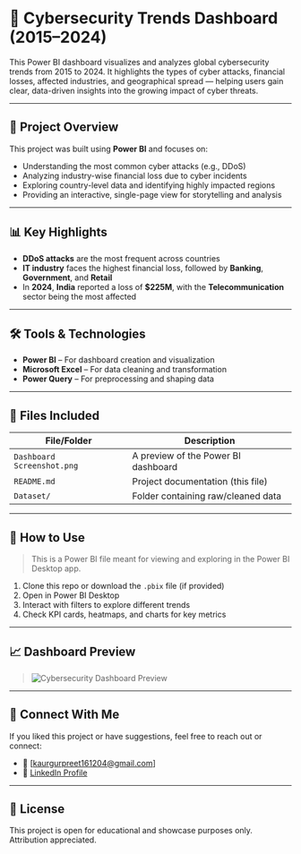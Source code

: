 # 🔐 Cybersecurity Trends Dashboard (2015–2024)

This Power BI dashboard visualizes and analyzes global cybersecurity trends from 2015 to 2024. It highlights the types of cyber attacks, financial losses, affected industries, and geographical spread — helping users gain clear, data-driven insights into the growing impact of cyber threats.

---

## 📌 Project Overview

This project was built using **Power BI** and focuses on:

- Understanding the most common cyber attacks (e.g., DDoS)
- Analyzing industry-wise financial loss due to cyber incidents
- Exploring country-level data and identifying highly impacted regions
- Providing an interactive, single-page view for storytelling and analysis

---

## 📊 Key Highlights

- **DDoS attacks** are the most frequent across countries  
- **IT industry** faces the highest financial loss, followed by **Banking**, **Government**, and **Retail**
- In **2024**, **India** reported a loss of **$225M**, with the **Telecommunication** sector being the most affected

---

## 🛠️ Tools & Technologies

- **Power BI** – For dashboard creation and visualization  
- **Microsoft Excel** – For data cleaning and transformation  
- **Power Query** – For preprocessing and shaping data

---

## 📁 Files Included

| File/Folder         | Description                            |
|---------------------|----------------------------------------|
| `Dashboard Screenshot.png` | A preview of the Power BI dashboard  |
| `README.md`         | Project documentation (this file)      |
| `Dataset/`          | Folder containing raw/cleaned data     |


---

## 🚀 How to Use

> This is a Power BI file meant for viewing and exploring in the Power BI Desktop app.

1. Clone this repo or download the `.pbix` file (if provided)
2. Open in Power BI Desktop
3. Interact with filters to explore different trends
4. Check KPI cards, heatmaps, and charts for key metrics

---

## 📈 Dashboard Preview

> ![Cybersecurity Dashboard Preview](./Dashboard%20Screenshot.png)

---

## 🤝 Connect With Me

If you liked this project or have suggestions, feel free to reach out or connect:

- 📧 [kaurgurpreet161204@gmail.com]
- 💼 [LinkedIn Profile](https://www.linkedin.com/in/gurpreet-kaur-a610bb254/)
  

---

## 📌 License

This project is open for educational and showcase purposes only. Attribution appreciated.


